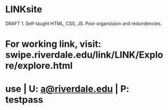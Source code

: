 # LINKsite
 DRAFT 1. Self-taught HTML, CSS, JS. Poor organizaion and redundencies.
# For working link, visit: swipe.riverdale.edu/link/LINK/Explore/explore.html
# use | U: a@riverdale.edu | P: testpass
